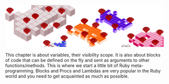 ![./images/Ruby Blocks" style="border:1px solid gray; margin: 10px 5px;](./images/blocks-2.png)

This chapter is about variables, their visibility scope. It is also about blocks of code that can be defined on the fly and
sent as arguments to other functions/methods. This is where we start a little bit of Ruby meta-programming. Blocks and
Procs and Lambdas are very popular in the Ruby world and you need to get acquainted as much as possible.
